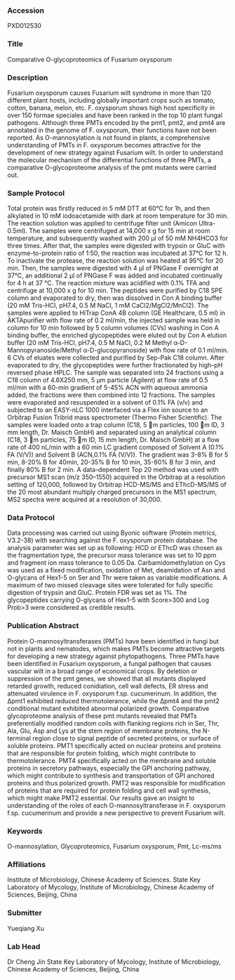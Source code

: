 ### Accession
PXD012530

### Title
Comparative O-glycoproteomics of Fusarium oxysporum

### Description
Fusarium oxysporum causes Fusarium wilt syndrome in more than 120 different plant hosts, including globally important crops such as tomato, cotton, banana, melon, etc. F. oxysporum shows high host specificity in over 150 formae speciales and have been ranked in the top 10 plant fungal pathogens. Although three PMTs encoded by the pmt1, pmt2, and pmt4 are annotated in the genome of F. oxysporum, their functions have not been reported. As O-mannosylation is not found in plants, a comprehensive understanding of PMTs in F. oxysporum becomes attractive for the development of new strategy against Fusarium wilt. In order to understand the molecular mechanism of the differential functions of three PMTs, a comparative O-glycoproteome analysis of the pmt mutants were carried out.

### Sample Protocol
Total protein was firstly reduced in 5 mM DTT at 60℃ for 1h, and then alkylated in 10 mM iodoacetamide with dark at room temperature for 30 min. The reaction solution was applied to centrifuge filter unit (Amicon Ultra-0.5ml). The samples were centrifuged at 14,000 x g for 15 min at room temperature, and subsequently washed with 200 μl of 50 mM NH4HCO3 for three times. After that, the samples were digested with trypsin or GluC with enzyme-to-protein ratio of 1:50, the reaction was incubated at 37℃ for 12 h. To inactivate the protease, the reaction solution was heated at 95°C for 20 min. Then, the samples were digested with 4 μl of PNGase F overnight at 37℃, an additional 2 μl of PNGase F was added and incubated continually for 4 h at 37 °C. The reaction mixture was acidified with 0.1% TFA and centrifuge at 10,000 x g for 10 min. The peptides were purified by C18 SPE column and evaporated to dry, then was dissolved in Con A binding buffer (20 mM Tris-HCl, pH7.4, 0.5 M NaCl, 1 mM CaCl2/MgCl2/MnCl2). The samples were applied to HiTrap ConA 4B column (GE Healthcare, 0.5 ml) in ÄKTApurifier with flow rate of 0.2 ml/min, the injected sample was held in column for 10 min followed by 5 column volumes (CVs) washing in Con A binding buffer, the enriched glycopeptides were eluted out by Con A elution buffer (20 mM Tris-HCl, pH7.4, 0.5 M NaCl, 0.2 M Methyl α-D-Mannopyranoside/Methyl α-D-glucopyranoside) with flow rate of 0.1 ml/min. 6 CVs of eluates were collected and purified by Sep-Pak C18 column. After evaporated to dry, the glycopeptides were further fractionated by high-pH reversed phase HPLC. The sample was separated into 24 fractions using a C18 column of 4.6X250 mm, 5 μm particle (Agilent) at flow rate of 0.5 ml/min with a 60-min gradient of 5-45% ACN with aqueous ammonia added, the fractions were then combined into 12 fractions. The samples were evaporated and resuspended in a solvent of 0.1% FA (v/v) and subjected to an EASY-nLC 1000 interfaced via a Flex ion source to an Orbitrap Fusion Tribrid mass spectrometer (Thermo Fisher Scientific). The samples were loaded onto a trap column (C18, 5 m particles, 100 m ID, 3 mm length, Dr. Maisch GmbH) and separated using an analytical column (C18, 3 m particles, 75 m ID, 15 mm length, Dr. Maisch GmbH) at a flow rate of 400 nL/min with a 60 min LC gradient composed of Solvent A (0.1% FA (V/V)) and Solvent B (ACN,0.1% FA (V/V)). The gradient was 3-8% B for 5 min, 8-20% B for 40min, 20-35% B for 10 min, 35-80% B for 3 min, and finally 80% B for 2 min. A data-dependent Top 20 method was used with precursor MS1 scan (m/z 350–1550) acquired in the Orbitrap at a resolution setting of 120,000, followed by Orbitrap HCD-MS/MS and EThcD-MS/MS of the 20 most abundant multiply charged precursors in the MS1 spectrum, MS2 spectra were acquired at a resolution of 30,000.

### Data Protocol
Data processing was carried out using Byonic software (Protein metrics, V3.2-38) with searching against the F. oxysporum protein database. The analysis parameter was set up as following: HCD or EThcD was chosen as the fragmentation type, the precursor mass tolerance was set to 10 ppm and fragment ion mass tolerance to 0.05 Da. Carbamidomethylation on Cys was used as a fixed modification, oxidation of Met, deamidation of Asn and O-glycans of Hex1-5 on Ser and Thr were taken as variable modifications. A maximum of two missed cleavage sites were tolerated for fully specific digestion of trypsin and GluC. Protein FDR was set as 1%. The glycopeptides carrying O-glycans of Hex1-5 with Score>300 and Log Prob>3 were considered as credible results.

### Publication Abstract
Protein O-mannosyltransferases (PMTs) have been identified in fungi but not in plants and nematodes, which makes PMTs become attractive targets for developing a new strategy against phytopathogens. Three PMTs have been identified in Fusarium oxysporum, a fungal pathogen that causes vascular wilt in a broad range of economical crops. By deletion or suppression of the pmt genes, we showed that all mutants displayed retarded growth, reduced conidiation, cell wall defects, ER stress and attenuated virulence in F. oxysporum f.sp. cucumerinum. In addition, the &#x394;pmt1 exhibited reduced thermotolerance, while the &#x394;pmt4 and the pmt2 conditional mutant exhibited abnormal polarized growth. Comparative glycoproteome analysis of these pmt mutants revealed that PMTs preferentially modified random coils with flanking regions rich in Ser, Thr, Ala, Glu, Asp and Lys at the stem region of membrane proteins, the N-terminal region close to signal peptide of secreted proteins, or surface of soluble proteins. PMT1 specifically acted on nuclear proteins and proteins that are responsible for protein folding, which might contribute to thermotolerance. PMT4 specifically acted on the membrane and soluble proteins in secretory pathways, especially the GPI anchoring pathway, which might contribute to synthesis and transportation of GPI anchored proteins and thus polarized growth. PMT2 was responsible for modification of proteins that are required for protein folding and cell wall synthesis, which might make PMT2 essential. Our results gave an insight to understanding of the roles of each O-mannosyltransferase in F. oxysporum f.sp. cucumerinum and provide a new perspective to prevent Fusarium wilt.

### Keywords
O-mannosylation, Glycoproteomics, Fusarium oxysporum, Pmt, Lc-ms/ms

### Affiliations
Institute of Microbiology, Chinese Academy of Sciences.
State Key Laboratory of Mycology, Institute of Microbiology, Chinese Academy of Sciences, Beijing, China

### Submitter
Yueqiang Xu

### Lab Head
Dr Cheng Jin
State Key Laboratory of Mycology, Institute of Microbiology, Chinese Academy of Sciences, Beijing, China


